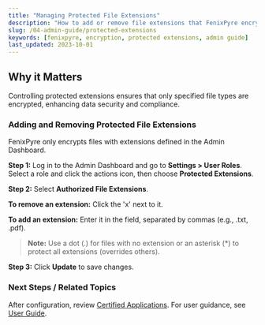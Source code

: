 ```yaml
---
title: "Managing Protected File Extensions"
description: "How to add or remove file extensions that FenixPyre encrypts and protects in the Admin Dashboard."
slug: /04-admin-guide/protected-extensions
keywords: [fenixpyre, encryption, protected extensions, admin guide]
last_updated: 2023-10-01
---
```


## Why it Matters
Controlling protected extensions ensures that only specified file types are encrypted, enhancing data security and compliance.

### Adding and Removing Protected File Extensions
FenixPyre only encrypts files with extensions defined in the Admin Dashboard.

**Step 1:** Log in to the Admin Dashboard and go to **Settings > User Roles**. Select a role and click the actions icon, then choose **Protected Extensions**.

<!-- IMG: ./media/04-admin-guide/user-roles-settings.png | Alt: Accessing protected extensions in Admin Dashboard -->

**Step 2:** Select **Authorized File Extensions**.

**To remove an extension:** Click the 'x' next to it.

**To add an extension:** Enter it in the field, separated by commas (e.g., .txt, .pdf).

> **Note:** Use a dot (.) for files with no extension or an asterisk (*) to protect all extensions (overrides others).

**Step 3:** Click **Update** to save changes.

### Next Steps / Related Topics
After configuration, review [Certified Applications](./certified-applications.md). For user guidance, see [User Guide](../05-user-guide/index.md).

